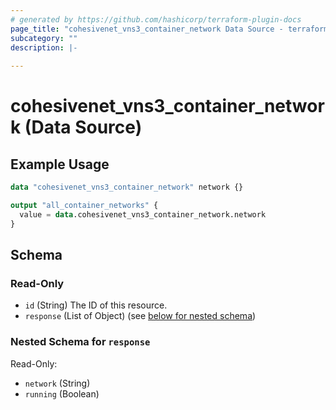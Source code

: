 ```yaml
---
# generated by https://github.com/hashicorp/terraform-plugin-docs
page_title: "cohesivenet_vns3_container_network Data Source - terraform-provider-cohesivenet"
subcategory: ""
description: |-
  
---
```


# cohesivenet_vns3_container_network (Data Source)



## Example Usage

```terraform
data "cohesivenet_vns3_container_network" network {}

output "all_container_networks" {
  value = data.cohesivenet_vns3_container_network.network 
}
```

<!-- schema generated by tfplugindocs -->
## Schema

### Read-Only

- `id` (String) The ID of this resource.
- `response` (List of Object) (see [below for nested schema](#nestedatt--response))

<a id="nestedatt--response"></a>
### Nested Schema for `response`

Read-Only:

- `network` (String)
- `running` (Boolean)



